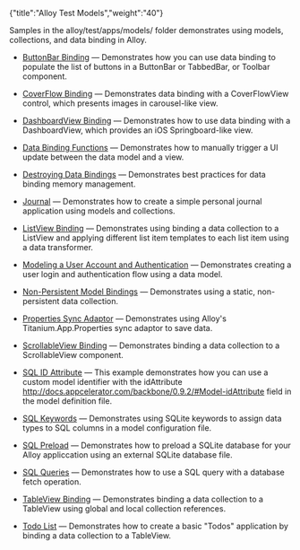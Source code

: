 {"title":"Alloy Test Models","weight":"40"}

Samples in the alloy/test/apps/models/ folder demonstrates using models, collections, and data binding in Alloy.

* [ButtonBar Binding](/docs/appc/Alloy_Framework/Alloy_Guide/Alloy_Test_Apps/Alloy_Test_Models/ButtonBar_Binding/) — Demonstrates how you can use data binding to populate the list of buttons in a ButtonBar or TabbedBar, or Toolbar component.

* [CoverFlow Binding](/docs/appc/Alloy_Framework/Alloy_Guide/Alloy_Test_Apps/Alloy_Test_Models/CoverFlow_Binding/) — Demonstrates data binding with a CoverFlowView control, which presents images in carousel-like view.

* [DashboardView Binding](/docs/appc/Alloy_Framework/Alloy_Guide/Alloy_Test_Apps/Alloy_Test_Models/DashboardView_Binding/) — Demonstrates how to use data binding with a DashboardView, which provides an iOS Springboard-like view.

* [Data Binding Functions](/docs/appc/Alloy_Framework/Alloy_Guide/Alloy_Test_Apps/Alloy_Test_Models/Data_Binding_Functions/) — Demonstrates how to manually trigger a UI update between the data model and a view.

* [Destroying Data Bindings](/docs/appc/Alloy_Framework/Alloy_Guide/Alloy_Test_Apps/Alloy_Test_Models/Destroying_Data_Bindings/) — Demonstrates best practices for data binding memory management.

* [Journal](/docs/appc/Alloy_Framework/Alloy_Guide/Alloy_Test_Apps/Alloy_Test_Models/Journal/) — Demonstrates how to create a simple personal journal application using models and collections.

* [ListView Binding](/docs/appc/Alloy_Framework/Alloy_Guide/Alloy_Test_Apps/Alloy_Test_Models/ListView_Binding/) — Demonstrates using binding a data collection to a ListView and applying different list item templates to each list item using a data transformer.

* [Modeling a User Account and Authentication](/docs/appc/Alloy_Framework/Alloy_Guide/Alloy_Test_Apps/Alloy_Test_Models/Modeling_a_User_Account_and_Authentication/) — Demonstrates creating a user login and authentication flow using a data model.

* [Non-Persistent Model Bindings](/docs/appc/Alloy_Framework/Alloy_Guide/Alloy_Test_Apps/Alloy_Test_Models/Non-Persistent_Model_Bindings/) — Demonstrates using a static, non-persistent data collection.

* [Properties Sync Adaptor](/docs/appc/Alloy_Framework/Alloy_Guide/Alloy_Test_Apps/Alloy_Test_Models/Properties_Sync_Adaptor/) — Demonstrates using Alloy's Titanium.App.Properties sync adaptor to save data.

* [ScrollableView Binding](/docs/appc/Alloy_Framework/Alloy_Guide/Alloy_Test_Apps/Alloy_Test_Models/ScrollableView_Binding/) — Demonstrates binding a data collection to a ScrollableView component.

* [SQL ID Attribute](/docs/appc/Alloy_Framework/Alloy_Guide/Alloy_Test_Apps/Alloy_Test_Models/SQL_ID_Attribute/) — This example demonstrates how you can use a custom model identifier with the idAttribute http://docs.appcelerator.com/backbone/0.9.2/#Model-idAttribute field in the model definition file.

* [SQL Keywords](/docs/appc/Alloy_Framework/Alloy_Guide/Alloy_Test_Apps/Alloy_Test_Models/SQL_Keywords/) — Demonstrates using SQLite keywords to assign data types to SQL columns in a model configuration file.

* [SQL Preload](/docs/appc/Alloy_Framework/Alloy_Guide/Alloy_Test_Apps/Alloy_Test_Models/SQL_Preload/) — Demonstrates how to preload a SQLite database for your Alloy appliccation using an external SQLite database file.

* [SQL Queries](/docs/appc/Alloy_Framework/Alloy_Guide/Alloy_Test_Apps/Alloy_Test_Models/SQL_Queries/) — Demonstrates how to use a SQL query with a database fetch operation.

* [TableView Binding](/docs/appc/Alloy_Framework/Alloy_Guide/Alloy_Test_Apps/Alloy_Test_Models/TableView_Binding/) — Demonstrates binding a data collection to a TableView using global and local collection references.

* [Todo List](/docs/appc/Alloy_Framework/Alloy_Guide/Alloy_Test_Apps/Alloy_Test_Models/Todo_List/) — Demonstrates how to create a basic "Todos" application by binding a data collection to a TableView.
